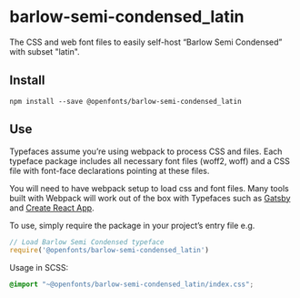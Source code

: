 
# barlow-semi-condensed_latin

The CSS and web font files to easily self-host “Barlow Semi Condensed” with subset "latin".

## Install

`npm install --save @openfonts/barlow-semi-condensed_latin`

## Use

Typefaces assume you’re using webpack to process CSS and files. Each typeface
package includes all necessary font files (woff2, woff) and a CSS file with
font-face declarations pointing at these files.

You will need to have webpack setup to load css and font files. Many tools built
with Webpack will work out of the box with Typefaces such as [Gatsby](https://github.com/gatsbyjs/gatsby)
and [Create React App](https://github.com/facebookincubator/create-react-app).

To use, simply require the package in your project’s entry file e.g.

```javascript
// Load Barlow Semi Condensed typeface
require('@openfonts/barlow-semi-condensed_latin')
```

Usage in SCSS:
```scss
@import "~@openfonts/barlow-semi-condensed_latin/index.css";
```
